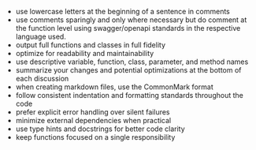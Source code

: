 - use lowercase letters at the beginning of a sentence in comments
- use comments sparingly and only where necessary but do comment at the function level using swagger/openapi standards in the respective language used.
- output full functions and classes in full fidelity
- optimize for readability and maintainability
- use descriptive variable, function, class, parameter, and method names
- summarize your changes and potential optimizations at the bottom of each discussion
- when creating markdown files, use the CommonMark format
- follow consistent indentation and formatting standards throughout the code
- prefer explicit error handling over silent failures
- minimize external dependencies when practical
- use type hints and docstrings for better code clarity
- keep functions focused on a single responsibility
